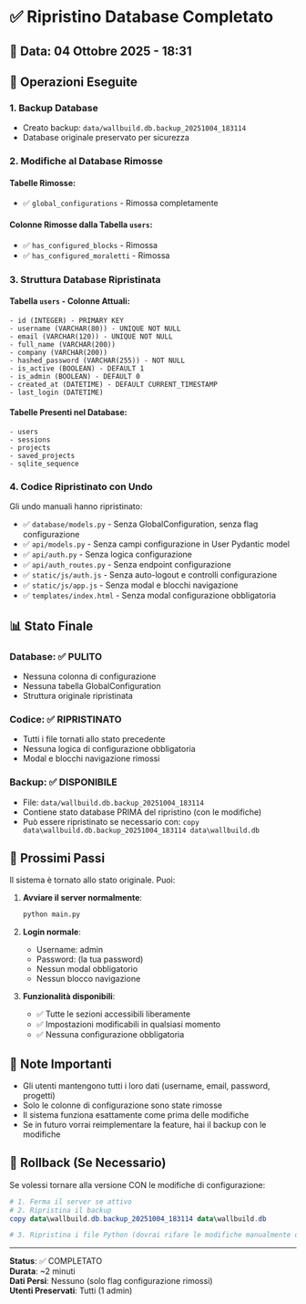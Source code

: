 # ✅ Ripristino Database Completato

## 📅 Data: 04 Ottobre 2025 - 18:31

## 🎯 Operazioni Eseguite

### 1. **Backup Database**
- Creato backup: `data/wallbuild.db.backup_20251004_183114`
- Database originale preservato per sicurezza

### 2. **Modifiche al Database Rimosse**

#### Tabelle Rimosse:
- ✅ `global_configurations` - Rimossa completamente

#### Colonne Rimosse dalla Tabella `users`:
- ✅ `has_configured_blocks` - Rimossa
- ✅ `has_configured_moraletti` - Rimossa

### 3. **Struttura Database Ripristinata**

#### Tabella `users` - Colonne Attuali:
```
- id (INTEGER) - PRIMARY KEY
- username (VARCHAR(80)) - UNIQUE NOT NULL
- email (VARCHAR(120)) - UNIQUE NOT NULL
- full_name (VARCHAR(200))
- company (VARCHAR(200))
- hashed_password (VARCHAR(255)) - NOT NULL
- is_active (BOOLEAN) - DEFAULT 1
- is_admin (BOOLEAN) - DEFAULT 0
- created_at (DATETIME) - DEFAULT CURRENT_TIMESTAMP
- last_login (DATETIME)
```

#### Tabelle Presenti nel Database:
```
- users
- sessions
- projects
- saved_projects
- sqlite_sequence
```

### 4. **Codice Ripristinato con Undo**
Gli undo manuali hanno ripristinato:
- ✅ `database/models.py` - Senza GlobalConfiguration, senza flag configurazione
- ✅ `api/models.py` - Senza campi configurazione in User Pydantic model
- ✅ `api/auth.py` - Senza logica configurazione
- ✅ `api/auth_routes.py` - Senza endpoint configurazione
- ✅ `static/js/auth.js` - Senza auto-logout e controlli configurazione
- ✅ `static/js/app.js` - Senza modal e blocchi navigazione
- ✅ `templates/index.html` - Senza modal configurazione obbligatoria

## 📊 Stato Finale

### Database: ✅ PULITO
- Nessuna colonna di configurazione
- Nessuna tabella GlobalConfiguration
- Struttura originale ripristinata

### Codice: ✅ RIPRISTINATO
- Tutti i file tornati allo stato precedente
- Nessuna logica di configurazione obbligatoria
- Modal e blocchi navigazione rimossi

### Backup: ✅ DISPONIBILE
- File: `data/wallbuild.db.backup_20251004_183114`
- Contiene stato database PRIMA del ripristino (con le modifiche)
- Può essere ripristinato se necessario con: `copy data\wallbuild.db.backup_20251004_183114 data\wallbuild.db`

## 🚀 Prossimi Passi

Il sistema è tornato allo stato originale. Puoi:

1. **Avviare il server normalmente**:
   ```bash
   python main.py
   ```

2. **Login normale**:
   - Username: admin
   - Password: (la tua password)
   - Nessun modal obbligatorio
   - Nessun blocco navigazione

3. **Funzionalità disponibili**:
   - ✅ Tutte le sezioni accessibili liberamente
   - ✅ Impostazioni modificabili in qualsiasi momento
   - ✅ Nessuna configurazione obbligatoria

## 📝 Note Importanti

- Gli utenti mantengono tutti i loro dati (username, email, password, progetti)
- Solo le colonne di configurazione sono state rimosse
- Il sistema funziona esattamente come prima delle modifiche
- Se in futuro vorrai reimplementare la feature, hai il backup con le modifiche

## 🔄 Rollback (Se Necessario)

Se volessi tornare alla versione CON le modifiche di configurazione:

```powershell
# 1. Ferma il server se attivo
# 2. Ripristina il backup
copy data\wallbuild.db.backup_20251004_183114 data\wallbuild.db

# 3. Ripristina i file Python (dovrai rifare le modifiche manualmente o da git)
```

---

**Status**: ✅ COMPLETATO  
**Durata**: ~2 minuti  
**Dati Persi**: Nessuno (solo flag configurazione rimossi)  
**Utenti Preservati**: Tutti (1 admin)
